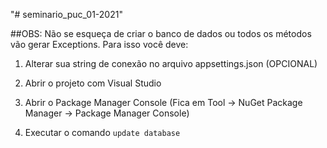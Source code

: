 "# seminario_puc_01-2021" 

##OBS:
Não se esqueça de criar o banco de dados ou todos os métodos vão gerar Exceptions. Para isso você deve:

1. Alterar sua string de conexão no arquivo appsettings.json (OPCIONAL)

2. Abrir o projeto com Visual Studio

3. Abrir o Package Manager Console (Fica em Tool -> NuGet Package Manager -> Package Manager Console)

4. Executar o comando `update database`

 
